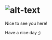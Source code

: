 # ![alt-text](https://github.com/mocu97/HIded/blob/master/cQVDlsVlKs.gif)

Nice to see you here!

Have a nice day ;)
